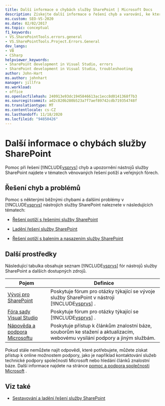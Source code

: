 ```yaml
---
title: Další informace o chybách služby SharePoint | Microsoft Docs
description: Získejte další informace o řešení chyb a varování, ke kterým dochází v nástrojích Visual Studio SharePoint Tools.
ms.custom: SEO-VS-2020
ms.date: 02/02/2017
ms.topic: conceptual
f1_keywords:
- VS.SharePointTools.errors.general
- VS.SharePointTools.Project.Errors.General
dev_langs:
- VB
- CSharp
helpviewer_keywords:
- SharePoint development in Visual Studio, errors
- SharePoint development in Visual Studio, troubleshooting
author: John-Hart
ms.author: johnhart
manager: jillfra
ms.workload:
- office
ms.openlocfilehash: 240913e93dc1945846613ac1ecc8d0141368f7b3
ms.sourcegitcommit: ad2c820b280b523a7f7aef89742cdb719354748f
ms.translationtype: MT
ms.contentlocale: cs-CZ
ms.lasthandoff: 11/18/2020
ms.locfileid: "94850426"
---
```

# <a name="additional-information-for-sharepoint-errors"></a>Další informace o chybách služby SharePoint
  Pomoc při řešení [!INCLUDE[vsprvs](../sharepoint/includes/vsprvs-md.md)] chyb a upozornění nástrojů služby SharePoint najdete v tématech věnovaných řešení potíží a veřejných fórech.

## <a name="troubleshoot-errors-and-issues"></a>Řešení chyb a problémů
 Pomoc s některými běžnými chybami a dalšími problémy v [!INCLUDE[vsprvs](../sharepoint/includes/vsprvs-md.md)] nástrojích služby SharePoint naleznete v následujících tématech:

- [Řešení potíží s řešeními služby SharePoint](../sharepoint/troubleshooting-sharepoint-solutions.md)

- [Ladění řešení služby SharePoint](../sharepoint/debugging-sharepoint-solutions.md)

- [Řešení potíží s balením a nasazením služby SharePoint](../sharepoint/troubleshooting-sharepoint-packaging-and-deployment.md)

## <a name="other-resources"></a>Další prostředky
 Následující tabulka obsahuje seznam [!INCLUDE[vsprvs](../sharepoint/includes/vsprvs-md.md)] fór nástrojů služby SharePoint a dalších dostupných zdrojů.

|Pojem|Definice|
|----------|----------------|
|[Vývoj pro SharePoint](https://social.msdn.microsoft.com/Forums/office/home?forum=sharepointdevelopmentprevious)|Poskytuje fórum pro otázky týkající se vývoje služby SharePoint v nástroji [!INCLUDE[vsprvs](../sharepoint/includes/vsprvs-md.md)] .|
|[Fóra sady Visual Studio](https://social.msdn.microsoft.com/Forums/vstudio/home?category=visualstudio)|Poskytuje fórum pro otázky týkající se [!INCLUDE[vsprvs](../sharepoint/includes/vsprvs-md.md)] .|
|[Nápověda a podpora Microsoftu](https://support.microsoft.com/)|Poskytuje přístup k článkům znalostní báze, souborům ke stažení a aktualizacím, webovému vysílání podpory a jiným službám.|

 Pokud stále nemůžete najít odpovědi, které potřebujete, můžete získat přístup k online možnostem podpory, jako je například kontaktování služeb technické podpory společnosti Microsoft nebo hledání článků znalostní báze. Další informace najdete na stránce [pomoc a podpora společnosti Microsoft](https://support.microsoft.com/) .

## <a name="see-also"></a>Viz také
- [Sestavování a ladění řešení služby SharePoint](../sharepoint/building-and-debugging-sharepoint-solutions.md)
